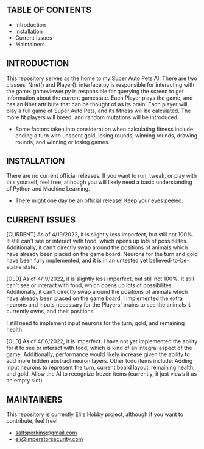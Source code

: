 TABLE OF CONTENTS
---------------------

* Introduction
* Installation 
* Current Issues
* Maintainers

INTRODUCTION
---------------------

This repository serves as the home to my Super Auto Pets AI. There are two classes, Nnet() and Player(). interface.py is responsible for interacting with the game. gameviewer.py is responsible for querying the screen to get information about the current gamestate. Each Player plays the game, and has an Nnet attribute that can be thought of as its brain. Each player will play a full game of Super Auto Pets, and its fitness will be calculated. The more fit players will breed, and random mutations will be introduced. 

* Some factors taken into consideration when calculating fitness include: ending a turn with unspent gold, losing rounds, winning rounds, drawing rounds, and winning or losing games. 

INSTALLATION
---------------------

There are no current official releases. If you want to run, tweak, or play with this yourself, feel free, although you will likely need a basic understanding of Python and Machine Learning.

* There might one day be an official release! Keep your eyes peeled. 

CURRENT ISSUES
---------------------
[CURRENT]
As of 4/19/2022, it is slightly less imperfect, but still not 100%. It still can't see or interact with food, which opens up lots of possibilites. Additionally, it can't directly swap around the positions of animals which have already been placed on the game board. Neurons for the turn and gold have been fully implemented, and it is in an untested yet believed-to-be-stable state.

[OLD]
As of 4/19/2022, it is slightly less imperfect, but still not 100%. It still can't see or interact with food, which opens up lots of possibilites. Additionally, it can't directly swap around the positions of animals which have already been placed on the game board. I implemented the extra neurons and inputs necessary for the Players' brains to see the animals it currently owns, and their positions.

I still need to implement input neurons for the turn, gold, and remaining health. 

[OLD]
As of 4/16/2022, it is imperfect. I have not yet implemented the ability for it to see or interact with food, which is kind of an integral aspect of the game. Additionally, performance would likely increase given the ability to add more hidden abstract neuron layers. Other todo items include: Adding input neurons to represent the turn, current board layout, remaining health, and gold. Allow the AI to recognize frozen items (currently, it just views it as an empty slot).

MAINTAINERS
---------------------

This repository is currently Eli's Hobby project, although if you want to contribute, feel free!

* saltsperkins@gmail.com
* eli@imperatorsecurity.com